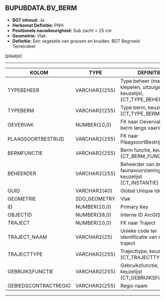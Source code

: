 ﻿## BUPUBDATA.BV_BERM


* __BGT inhoud:__ Ja
* __Herkomst Definitie:__ PNH
* __Positionele nauwkeurigheid:__ Sub zacht < 25 cm
* __Geometrie:__ Vlak
* __Definitie:__ Een vegetatie van grassen en kruiden. BGT Begroeid Terreindeel

[plaatje]

***

|KOLOM                           	|TYPE          	|DEFINITIE|
|------                          	|----          	|-----    |
|TYPEBEHEER                      	|VARCHAR2(255) 	|Type beheer (maaien, klepelen, uitzuigen etc), keuzelijst, [CT_TYPE_BEHEER]|
|TYPEBERM                        	|VARCHAR2(255) 	|Type berm, keuzelijst [CT_TYPE_BERM]|
|OEVERVAK                        	|NUMBER(10,0)  	|FK naar Oevervak (als berm langs vaarweg ligt)|
|PLAAGSOORTBESTRIJD              	|VARCHAR2(255) 	|FK naar PlaagsoortBestrijden|
|BERMFUNCTIE                     	|VARCHAR2(255) 	|Berm functie, keuzelijst [CT_BERM_FUNCTIE]|
|BEHEERDER                       	|VARCHAR2(255) 	|Beheerder van de faunavoorziening, keuzelijst [CT_INSTANTIE]|
|GUID                            	|VARCHAR2(40)  	|Global Unique Identifier|
|GEOMETRIE                       	|SDO_GEOMETRY  	|Vlak|
|ID                              	|NUMBER(10,0)  	|Primary Key|
|OBJECTID                        	|NUMBER(38,0)   |Interne ID ArcGIS|
|TRAJECT                         	|NUMBER(10,0)  	|FK naar Traject|
|TRAJECT_NAAM                    	|VARCHAR2(25)  	|Unieke code ter identificatie van een traject|
|TRAJECTTYPE                     	|VARCHAR2(255)	|Trajecttype, keuzelijst [CT_TRAJECTTYPE]|
|GEBRUIKSFUNCTIE					|VARCHAR2(255)	|Gebruiksfunctie, keuzelijst [CT_GEBRUIKSFUNCTIE]|
|GEBIEDSCONTRACTREGIO            	|VARCHAR2(255)  |Regio naam|

***
